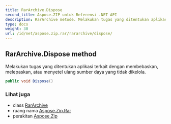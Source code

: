 ```yaml
---
title: RarArchive.Dispose
second_title: Aspose.ZIP untuk Referensi .NET API
description: RarArchive metode. Melakukan tugas yang ditentukan aplikasi terkait dengan membebaskan melepaskan atau menyetel ulang sumber daya yang tidak dikelola.
type: docs
weight: 30
url: /id/net/aspose.zip.rar/rararchive/dispose/
---
```

## RarArchive.Dispose method

Melakukan tugas yang ditentukan aplikasi terkait dengan membebaskan, melepaskan, atau menyetel ulang sumber daya yang tidak dikelola.

```csharp
public void Dispose()
```

### Lihat juga

* class [RarArchive](../)
* ruang nama [Aspose.Zip.Rar](../../rararchive/)
* perakitan [Aspose.Zip](../../../)


